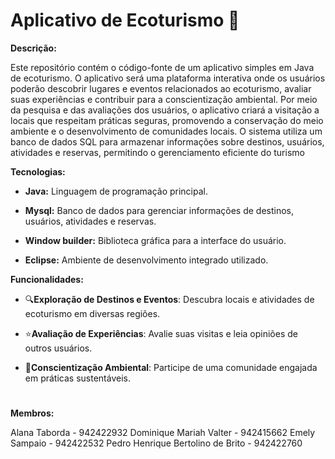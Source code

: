# Aplicativo de Ecoturismo 🌿

**Descrição:**

Este repositório contém o código-fonte de um aplicativo simples em Java de ecoturismo. O aplicativo será uma plataforma interativa onde os usuários poderão descobrir lugares e eventos relacionados ao ecoturismo, avaliar suas experiências e contribuir para a conscientização ambiental. Por meio da pesquisa e das avaliações dos usuários, o aplicativo criará a visitação a locais que respeitam práticas seguras, promovendo a conservação do meio ambiente e o desenvolvimento de comunidades locais. O sistema utiliza um banco de dados SQL para armazenar informações sobre destinos, usuários, atividades e reservas, permitindo o gerenciamento eficiente do turismo

**Tecnologias:**

* **Java:** Linguagem de programação principal.

* **Mysql:** Banco de dados para gerenciar informações de destinos, usuários, atividades e reservas.

* **Window builder:** Biblioteca gráfica para a interface do usuário.

* **Eclipse:** Ambiente de desenvolvimento integrado utilizado.

**Funcionalidades:**

 * 🔍**Exploração de Destinos e Eventos**: Descubra locais e atividades de ecoturismo em diversas regiões.
 
 * ⭐**Avaliação de Experiências**: Avalie suas visitas e leia opiniões de outros usuários.
 
 * 🌱**Conscientização Ambiental**: Participe de uma comunidade engajada em práticas sustentáveis. 
 
#
**Membros:**

Alana Taborda - 942422932 Dominique Mariah Valter - 942415662 Emely Sampaio - 942422532 Pedro Henrique Bertolino de Brito - 942422760
